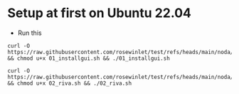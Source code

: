 # Setup at first on Ubuntu 22.04
- Run this
```
curl -O https://raw.githubusercontent.com/rosewinlet/test/refs/heads/main/noda/01_installgui.sh && chmod u+x 01_installgui.sh && ./01_installgui.sh
```
```
curl -O https://raw.githubusercontent.com/rosewinlet/test/refs/heads/main/noda/02_riva.sh && chmod u+x 02_riva.sh && ./02_riva.sh
```
